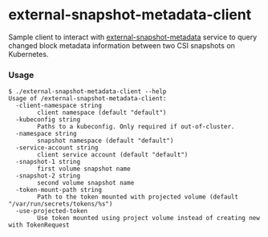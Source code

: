 # external-snapshot-metadata-client

Sample client to interact with [external-snapshot-metadata](https://github.com/kubernetes-csi/external-snapshot-metadata) service to query changed block metadata information between two CSI snapshots on Kubernetes.

### Usage

```
$ ./external-snapshot-metadata-client --help
Usage of /external-snapshot-metadata-client:
  -client-namespace string
        client namespace (default "default")
  -kubeconfig string
        Paths to a kubeconfig. Only required if out-of-cluster.
  -namespace string
        snapshot namespace (default "default")
  -service-account string
        client service account (default "default")
  -snapshot-1 string
        first volume snapshot name
  -snapshot-2 string
        second volume snapshot name
  -token-mount-path string
        Path to the token mounted with projected volume (default "/var/run/secrets/tokens/%s")
  -use-projected-token
        Use token mounted using project volume instead of creating new with TokenRequest
```
